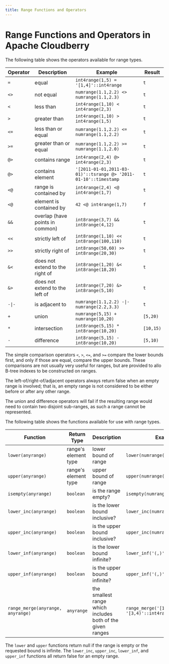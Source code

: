 ```yaml
---
title: Range Functions and Operators
---
```


# Range Functions and Operators in Apache Cloudberry

The following table shows the operators available for range types.

|Operator|Description|Example|Result|
|--------|-----------|-------|------|
|`=`|equal|`int4range(1,5) = '[1,4]'::int4range`|`t`|
|`<>`|not equal|`numrange(1.1,2.2) <> numrange(1.1,2.3)`|`t`|
|`<`|less than|`int4range(1,10) < int4range(2,3)`|`t`|
|`>`|greater than|`int4range(1,10) > int4range(1,5)`|`t`|
|`<=`|less than or equal|`numrange(1.1,2.2) <= numrange(1.1,2.2)`|`t`|
|`>=`|greater than or equal|`numrange(1.1,2.2) >= numrange(1.1,2.0)`|`t`|
|`@>`|contains range|`int4range(2,4) @> int4range(2,3)`|`t`|
|`@>`|contains element|`'[2011-01-01,2011-03-01)'::tsrange @> '2011-01-10'::timestamp`|`t`|
|`<@`|range is contained by|`int4range(2,4) <@ int4range(1,7)`|`t`|
|`<@`|element is contained by|`42 <@ int4range(1,7)`|`f`|
|`&&`|overlap (have points in common)|`int8range(3,7) && int8range(4,12)`|`t`|
|`<<`|strictly left of|`int8range(1,10) << int8range(100,110)`|`t`|
|`>>`|strictly right of|`int8range(50,60) >> int8range(20,30)`|`t`|
|`&<`|does not extend to the right of|`int8range(1,20) &< int8range(18,20)`|`t`|
|`&>`|does not extend to the left of|`int8range(7,20) &> int8range(5,10)`|`t`|
|`-\|-`|is adjacent to|`numrange(1.1,2.2) -\|- numrange(2.2,3.3)`|`t`|
|`+`|union|`numrange(5,15) + numrange(10,20)`|`[5,20)`|
|`*`|intersection|`int8range(5,15) * int8range(10,20)`|`[10,15)`|
|`-`|difference|`int8range(5,15) - int8range(10,20)`|`[5,10)`|

The simple comparison operators `<`, `>`, `<=`, and `>=` compare the lower bounds first, and only if those are equal, compare the upper bounds. These comparisons are not usually very useful for ranges, but are provided to allo B-tree indexes to be constructed on ranges.

The left-of/right-of/adjacent operators always return false when an empty range is involved; that is, an empty range is not considered to be either before or after any other range.

The union and difference operators will fail if the resulting range would need to contain two disjoint sub-ranges, as such a range cannot be represented.

The following table shows the functions available for use with range types.

|Function|Return Type|Description|Example|Result|
|--------|-----------|-----------|-------|------|
|`lower(anyrange)`|range's element type|lower bound of range|`lower(numrange(1.1,2.2))`|`1.1`|
|`upper(anyrange)`|range's element type|upper bound of range|`upper(numrange(1.1,2.2))`|`2.2`|
|`isempty(anyrange)`|`boolean`|is the range empty?|`isempty(numrange(1.1,2.2))`|`false`|
|`lower_inc(anyrange)`|`boolean`|is the lower bound inclusive?|`lower_inc(numrange(1.1,2.2))`|`true`|
|`upper_inc(anyrange)`|`boolean`|is the upper bound inclusive?|`upper_inc(numrange(1.1,2.2))`|`false`|
|`lower_inf(anyrange)`|`boolean`|is the lower bound infinite?|`lower_inf('(,)'::daterange)`|`true`|
|`upper_inf(anyrange)`|`boolean`|is the upper bound infinite?|`upper_inf('(,)'::daterange)`|`true`|
|`range_merge(anyrange, anyrange)`|`anyrange`|the smallest range which includes both of the given ranges|`range_merge('[1,2)'::int4range, '[3,4)'::int4range)`|`[1,4)`|

The `lower` and `upper` functions return null if the range is empty or the requested bound is infinite. The `lower_inc`, `upper_inc`, `lower_inf`, and `upper_inf` functions all return false for an empty range.
